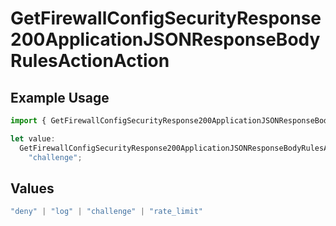 # GetFirewallConfigSecurityResponse200ApplicationJSONResponseBodyRulesActionAction

## Example Usage

```typescript
import { GetFirewallConfigSecurityResponse200ApplicationJSONResponseBodyRulesActionAction } from "@vercel/sdk/models/operations/getfirewallconfig.js";

let value:
  GetFirewallConfigSecurityResponse200ApplicationJSONResponseBodyRulesActionAction =
    "challenge";
```

## Values

```typescript
"deny" | "log" | "challenge" | "rate_limit"
```
